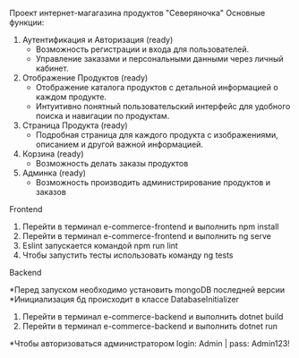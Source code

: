 Проект интернет-магагазина продуктов "Северяночка"
Основные функции:
1. Аутентификация и Авторизация (ready)
   - Возможность регистрации и входа для пользователей.
   - Управление заказами и персональными данными через личный кабинет.
2. Отображение Продуктов (ready)
   - Отображение каталога продуктов с детальной информацией о каждом продукте.
   - Интуитивно понятный пользовательский интерфейс для удобного поиска и навигации по продуктам.
3. Страница Продукта (ready)
   - Подробная страница для каждого продукта с изображениями, описанием и другой важной информацией.
4. Корзина (ready)
   - Возможность делать заказы продуктов
6. Админка (ready)
   - Возможность производить администрирование продуктов и заказов

Frontend

1. Перейти в терминал e-commerce-frontend и выполнить npm install
2. Перейти в терминал e-commerce-frontend и выполнить ng serve
3. Eslint запускается командой npm run lint
4. Чтобы запустить тесты использовать команду ng tests

Backend

*Перед запуском необходимо установить mongoDB последней версии
*Инициализация бд происходит в классе DatabaseInitializer

1. Перейти в терминал e-commerce-backend и выполнить dotnet build
2. Перейти в терминал e-commerce-backend и выполнить dotnet run


*Чтобы авторизоваться администратором 
login: Admin |
pass: Admin123!




